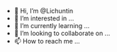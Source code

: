 - 👋 Hi, I’m @Lichuntin
- 👀 I’m interested in ...
- 🌱 I’m currently learning ...
- 💞️ I’m looking to collaborate on ...
- 📫 How to reach me ...

<!---
Lichuntin/Lichuntin is a ✨ special ✨ repository because its `README.md` (this file) appears on your GitHub profile.
You can click the Preview link to take a look at your changes.
--->
